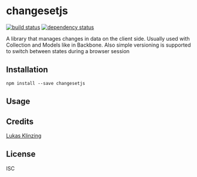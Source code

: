 # changesetjs
[![build status](https://secure.travis-ci.org/theluk@gmail.com/changesetjs.svg)](http://travis-ci.org/theluk@gmail.com/changesetjs)
[![dependency status](https://david-dm.org/theluk@gmail.com/changesetjs.svg)](https://david-dm.org/theluk@gmail.com/changesetjs)

A library that manages changes in data on the client side. Usually used with Collection and Models like in Backbone. Also simple versioning is supported to switch between states during a browser session


## Installation

```
npm install --save changesetjs
```

## Usage

## 
## Credits
[Lukas Klinzing](https://github.com/theluk@gmail.com/)

## License

ISC
